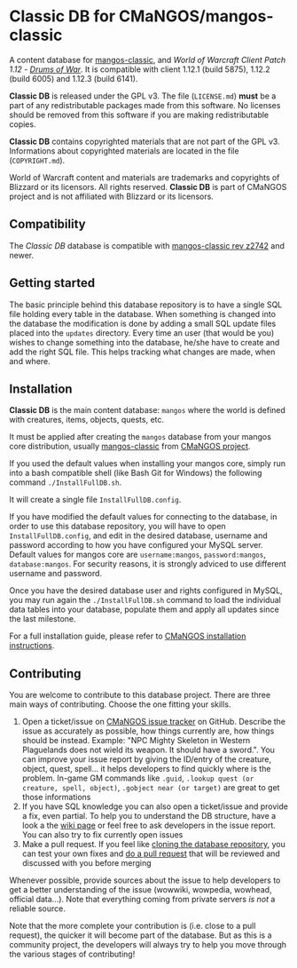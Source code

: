 Classic DB for CMaNGOS/mangos-classic
=====================================
A content database for [mangos-classic][10], and *World of Warcraft Client Patch
1.12* - [_Drums of War_][50]. It is compatible with client 1.12.1 (build 5875), 1.12.2 (build 6005) and 1.12.3 (build 6141).

**Classic DB** is released under the GPL v3. The file (`LICENSE.md`)
**must** be a part of any redistributable packages made from this software.  No
licenses should be removed from this software if you are making redistributable
copies.

**Classic DB** contains copyrighted materials that are not part of the GPL v3.
Informations about copyrighted materials are located in the file (`COPYRIGHT.md`).

World of Warcraft content and materials are trademarks and copyrights of Blizzard or its licensors. All rights reserved.
**Classic DB** is part of CMaNGOS project and is not affiliated with Blizzard or its licensors.

Compatibility
-------------
The *Classic DB* database is compatible with [mangos-classic rev z2742][10]
and newer.

Getting started
---------------
The basic principle behind this database repository is to have a single SQL file
holding every table in the database. When something is changed into the database
the modification is done by adding a small SQL update files placed into the `updates` directory.
Every time an user (that would be you) wishes to change something into the database, he/she
have to create and add the right SQL file. This helps tracking what changes are made, when and where.

Installation
------------
**Classic DB** is the main content database: `mangos` where the world is defined
with creatures, items, objects, quests, etc.

It must be applied after creating the `mangos` database from your mangos core distribution, usually [mangos-classic][10] from [CMaNGOS project][13].

If you used the default values when installing your mangos core, simply run into a bash compatible shell
(like Bash Git for Windows) the following command `./InstallFullDB.sh`.

It will create a single file `InstallFullDB.config`.

If you have modified the default values for connecting to the database, in order to use
this database repository, you will have to open `InstallFullDB.config`,
and edit in the desired database, username and password according to how you have
configured your MySQL server. Default values for mangos core are `username:mangos`,
`password:mangos`, `database:mangos`. For security reasons, it is strongly adviced to
use different username and password.

Once you have the desired database user and rights configured in MySQL, you may
run again the `./InstallFullDB.sh` command to load the individual data tables into your
database, populate them and apply all updates since the last milestone.

For a full installation guide, please refer to [CMaNGOS installation instructions][14].

Contributing
------------
You are welcome to contribute to this database project. There are three main ways of contributing. Choose the one fitting your skills.

1. Open a ticket/issue on [CMaNGOS issue tracker][15] on GitHub. Describe the issue as accurately as
possible, how things currently are, how things should be instead. Example: "NPC Mighty Skeleton in Western Plaguelands does not wield its weapon. It should have a sword.". You can improve your issue report by giving the ID/entry of the creature, object, quest, spell... it helps developers to find quickly where is the problem. In-game GM commands like `.guid`, `.lookup quest (or creature, spell, object)`, `.gobject near (or target)` are great to get those informations
2. If you have SQL knowledge you can also open a ticket/issue and provide a fix, even partial. To help you to understand the DB structure, have a look a the [wiki page][16] or feel free to ask developers in the issue report. You can also try to fix currently open issues
3. Make a pull request. If you feel like [cloning the database repository][17], you can test your own fixes and [do a pull request][18] that will be reviewed and discussed with you before merging

Whenever possible, provide sources about the issue to help developers to get a better understanding of the issue (wowwiki, wowpedia, wowhead, official data...). Note that everything coming from private servers *is not* a reliable source.

Note that the more complete your contribution is (i.e. close to a pull request), the quicker it will become part of the database.
But as this is a community project, the developers will always try to help you move through the various stages of contributing!

[1]: https://github.com/cmangos/mangos-classic "mangos-classic"

[10]: https://github.com/cmangos/mangos-classic/ "mangos classic"
[12]: https://github.com/cmangos/classic-db/ "content database"
[13]: http://www.cmangos.net/ "CMaNGOS Project"
[14]: https://github.com/cmangos/issues/wiki/Installation-Instructions/ "Installation Instructions"
[15]: https://github.com/cmangos/issues/issues/ "CMaNGOS issue tracker"
[16]: https://github.com/cmangos/issues/wiki/mangosdb_struct
[17]: https://help.github.com/articles/fork-a-repo/
[18]: https://help.github.com/articles/creating-a-pull-request/

[50]: http://eu.blizzard.com/en-gb/games/wow/ "World of Warcraft"
[51]: http://www.wowpedia.org/Patch_1.12.0 "WoW 1.12.0 - Drums of War"

[101]: http://github.com/ "github - social coding"